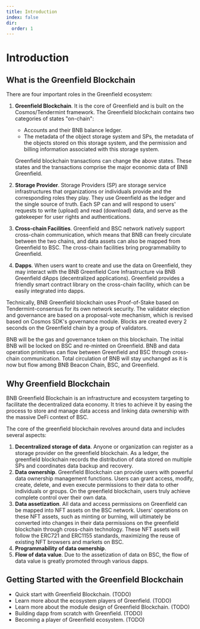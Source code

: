 ```yaml
---
title: Introduction
index: false
dir:
  order: 1
---
```

# Introduction

## What is the Greenfield Blockchain

There are four important roles in the Greenfield ecosystem:

1. **Greenfield Blockchain**. It is the core of Greenfield and is built on the Cosmos/Tendermint framework. The Greenfield 
  blockchain contains two categories of states "on-chain":
   - Accounts and their BNB balance ledger.
   - The metadata of the object storage system and SPs, the metadata of the objects stored on this storage system, and the 
      permission and billing information associated with this storage system.
   
   Greenfield blockchain transactions can change the above states. These states and the transactions comprise the major 
   economic data of BNB Greenfield.

2. **Storage Provider**. Storage Providers (SP) are storage service infrastructures that organizations or individuals provide 
  and the corresponding roles they play. They use Greenfield as the ledger and the single source of truth. Each SP can and 
  will respond to users' requests to write (upload) and read (download) data, and serve as the gatekeeper for user rights and 
  authentications.

3. **Cross-chain Facilities**. Greenfield and BSC network natively support cross-chain communication, which means that BNB 
  can freely circulate between the two chains, and data assets can also be mapped from Greenfield to BSC. The cross-chain facilities
  bring programmability to Greenfield.

4. **Dapps**. When users want to create and use the data on Greenfield, they may interact with the BNB Greenfield Core 
   Infrastructure via BNB Greenfield dApps (decentralized applications). Greenfield provides a friendly smart contract 
   library on the cross-chain facility, which can be easily integrated into dapps. 

Technically, BNB Greenfield blockchain uses Proof-of-Stake based on Tendermint-consensus for its own network security. 
The validator election and governance are based on a proposal-vote mechanism, which is revised based on Cosmos SDK's
governance module. Blocks are created every 2 seconds on the Greenfield chain by a group of validators.

BNB will be the gas and governance token on this blockchain. The initial BNB will be locked on BSC and re-minted on Greenfield.
BNB and data operation primitives can flow between Greenfield and BSC through cross-chain communication. Total circulation of 
BNB will stay unchanged as it is now but flow among BNB Beacon Chain, BSC, and Greenfield.


## Why Greenfield Blockchain

BNB Greenfield Blockchain is an infrastructure and ecosystem targeting to facilitate the decentralized data economy. 
It tries to achieve it by easing the process to store and manage data access and linking data ownership with the massive DeFi context of BSC.

The core of the greenfield blockchain revolves around data and includes several aspects:

1. **Decentralized storage of data**. Anyone or organization can register as a storage provider on the greenfield blockchain. 
As a ledger, the greenfield blockchain records the distribution of data stored on multiple SPs and coordinates data backup and recovery.
2. **Data ownership**. Greenfield Blockchain can provide users with powerful data ownership management functions. 
Users can grant access, modify, create, delete, and even execute permissions to their data to other individuals or groups.
On the greenfield blockchain, users truly achieve complete control over their own data.
3. **Data assetization**. All data and access permissions on Greenfield can be mapped into NFT assets on the BSC network. 
Users' operations on these NFT assets, such as minting or burning, will ultimately be converted into changes in their data 
permissions on the greenfield blockchain through cross-chain technology. These NFT assets will follow the ERC721 and ERC1155 standards, 
maximizing the reuse of existing NFT browsers and markets on BSC.
4. **Programmability of data ownership**.
5. **Flow of data value**. Due to the assetization of data on BSC, the flow of data value is greatly promoted through various dapps.

## Getting Started with the Greenfield Blockchain
- Quick start with Greenfield Blockchain. (TODO)
- Learn more about the ecosystem players of Greenfield. (TODO)
- Learn more about the module design of Greenfield Blockchain. (TODO)
- Building dapp from scratch with Greenfield. (TODO)
- Becoming a player of Greenfield ecosystem. (TODO)